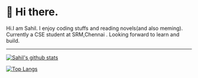 # 👋 Hi there.
Hi.I am Sahil. I enjoy coding stuffs and reading novels(and also meming).<br>
Currently a CSE student at SRM,Chennai . Looking forward to learn and build.<br>

***
[![Sahil's github stats](https://github-readme-stats.vercel.app/api?username=sahilbaig&count_private=true&show_icons=true&theme=radical&hide_rank=false)](https://github.com/anuraghazra/github-readme-stats)

[![Top Langs](https://github-readme-stats.vercel.app/api/top-langs/?username=sahilbaig&hide=ruby)](https://github.com/sahilbaig/github-readme-stats)
<!--
